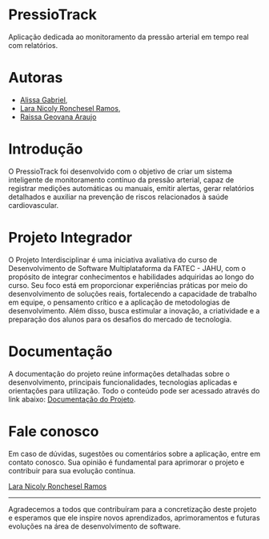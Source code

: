 # PressioTrack
Aplicação dedicada ao monitoramento da pressão arterial em tempo real com relatórios.

# Autoras 
- [Alissa Gabriel](https://github.com/AlissaGabriel),
- [Lara Nicoly Ronchesel Ramos](https://github.com/llnick),
- [Raissa Geovana Araujo](https://github.com/raissaaraujo1)

# Introdução

O PressioTrack foi desenvolvido com o objetivo de criar um sistema inteligente de monitoramento contínuo da pressão arterial, capaz de registrar medições automáticas ou manuais, emitir alertas, gerar relatórios detalhados e auxiliar na prevenção de riscos relacionados à saúde cardiovascular.

# Projeto Integrador 

O Projeto Interdisciplinar é uma iniciativa avaliativa do curso de Desenvolvimento de Software Multiplataforma da FATEC - JAHU, com o propósito de integrar conhecimentos e habilidades adquiridas ao longo do curso. Seu foco está em proporcionar experiências práticas por meio do desenvolvimento de soluções reais, fortalecendo a capacidade de trabalho em equipe, o pensamento crítico e a aplicação de metodologias de desenvolvimento. Além disso, busca estimular a inovação, a criatividade e a preparação dos alunos para os desafios do mercado de tecnologia.

# Documentação

A documentação do projeto reúne informações detalhadas sobre o desenvolvimento, principais funcionalidades, tecnologias aplicadas e orientações para utilização. Todo o conteúdo pode ser acessado através do link abaixo:
[Documentação do Projeto](https://github.com/PressioTrack/Documentos).

# Fale conosco

Em caso de dúvidas, sugestões ou comentários sobre a aplicação, entre em contato conosco.
Sua opinião é fundamental para aprimorar o projeto e contribuir para sua evolução contínua.

[Lara Nicoly Ronchesel Ramos](mailto:lara.ramos01@fatec.sp.gov.br)

---

Agradecemos a todos que contribuíram para a concretização deste projeto e esperamos que ele inspire novos aprendizados, aprimoramentos e futuras evoluções na área de desenvolvimento de software.


  
